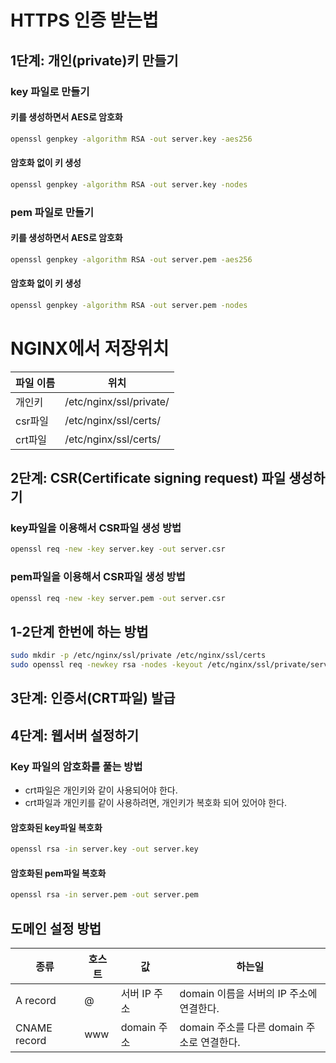 # HTTPS 인증 받는법

## 1단계: 개인(private)키 만들기

### key 파일로 만들기
#### 키를 생성하면서 AES로 암호화
```bash
openssl genpkey -algorithm RSA -out server.key -aes256
```

#### 암호화 없이 키 생성
```bash
openssl genpkey -algorithm RSA -out server.key -nodes
```

### pem 파일로 만들기
#### 키를 생성하면서 AES로 암호화
```bash
openssl genpkey -algorithm RSA -out server.pem -aes256
```

#### 암호화 없이 키 생성
```bash
openssl genpkey -algorithm RSA -out server.pem -nodes
```

# NGINX에서 저장위치

| 파일 이름 | 위치                    |
| --------- | ----------------------- |
| 개인키    | /etc/nginx/ssl/private/ |
| csr파일   | /etc/nginx/ssl/certs/   |
| crt파일   | /etc/nginx/ssl/certs/   |

## 2단계: CSR(Certificate signing request) 파일 생성하기
### key파일을 이용해서 CSR파일 생성 방법
```bash
openssl req -new -key server.key -out server.csr
```

### pem파일을 이용해서 CSR파일 생성 방법
```bash
openssl req -new -key server.pem -out server.csr
```

## 1-2단계 한번에 하는 방법
```bash
sudo mkdir -p /etc/nginx/ssl/private /etc/nginx/ssl/certs
sudo openssl req -newkey rsa -nodes -keyout /etc/nginx/ssl/private/server.key -out /etc/nginx/ssl/certs/server.csr
```

## 3단계: 인증서(CRT파일) 발급

## 4단계: 웹서버 설정하기

### Key 파일의 암호화를 풀는 방법
- crt파일은 개인키와 같이 사용되어야 한다.
- crt파일과 개인키를 같이 사용하려면, 개인키가 복호화 되어 있어야 한다.
#### 암호화된 key파일 복호화
```bash
openssl rsa -in server.key -out server.key
```

#### 암호화된 pem파일 복호화
```bash
openssl rsa -in server.pem -out server.pem
```

## 도메인 설정 방법

|종류|호스트|값|하는일|
|---|---|---|---|
|A record|@|서버 IP 주소|domain 이름을 서버의 IP 주소에 연결한다.|
|CNAME record|www|domain 주소|domain 주소를 다른 domain 주소로 연결한다.|
